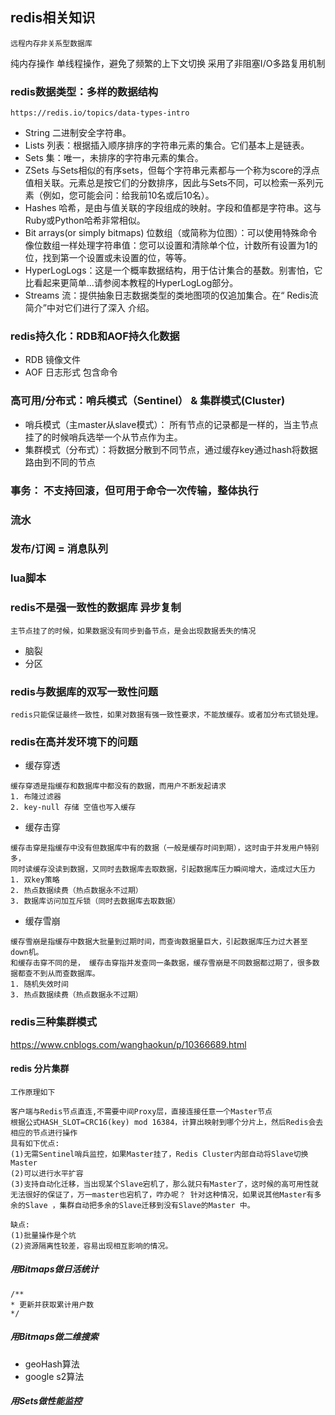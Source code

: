 ## redis相关知识
    远程内存非关系型数据库

纯内存操作
单线程操作，避免了频繁的上下文切换
采用了非阻塞I/O多路复用机制
    
### redis数据类型：多样的数据结构
    https://redis.io/topics/data-types-intro
* String 二进制安全字符串。
* Lists 列表：根据插入顺序排序的字符串元素的集合。它们基本上是链表。
* Sets 集：唯一，未排序的字符串元素的集合。
* ZSets 与Sets相似的有序sets，但每个字符串元素都与一个称为score的浮点值相关联。元素总是按它们的分数排序，因此与Sets不同，可以检索一系列元素（例如，您可能会问：给我前10名或后10名）。
* Hashes 哈希，是由与值关联的字段组成的映射。字段和值都是字符串。这与Ruby或Python哈希非常相似。
* Bit arrays(or simply bitmaps) 位数组（或简称为位图）：可以使用特殊命令像位数组一样处理字符串值：您可以设置和清除单个位，计数所有设置为1的位，找到第一个设置或未设置的位，等等。
* HyperLogLogs：这是一个概率数据结构，用于估计集合的基数。别害怕，它比看起来更简单...请参阅本教程的HyperLogLog部分。
* Streams 流：提供抽象日志数据类型的类地图项的仅追加集合。在“ Redis流简介”中对它们进行了深入 介绍。

### redis持久化：RDB和AOF持久化数据
* RDB 镜像文件
* AOF 日志形式 包含命令

### 高可用/分布式：哨兵模式（Sentinel） & 集群模式(Cluster)
* 哨兵模式（主master从slave模式）： 所有节点的记录都是一样的，当主节点挂了的时候哨兵选举一个从节点作为主。
* 集群模式（分布式）：将数据分散到不同节点，通过缓存key通过hash将数据路由到不同的节点

### 事务： 不支持回滚，但可用于命令一次传输，整体执行
### 流水
### 发布/订阅 = 消息队列
### lua脚本


### redis不是强一致性的数据库 异步复制
    主节点挂了的时候，如果数据没有同步到备节点，是会出现数据丢失的情况
* 脑裂
* 分区

### redis与数据库的双写一致性问题
    redis只能保证最终一致性，如果对数据有强一致性要求，不能放缓存。或者加分布式锁处理。

### redis在高并发环境下的问题
* 缓存穿透
```
缓存穿透是指缓存和数据库中都没有的数据，而用户不断发起请求
1. 布隆过滤器
2. key-null 存储 空值也写入缓存
```
* 缓存击穿
```
缓存击穿是指缓存中没有但数据库中有的数据（一般是缓存时间到期），这时由于并发用户特别多，
同时读缓存没读到数据，又同时去数据库去取数据，引起数据库压力瞬间增大，造成过大压力
1. 双key策略
2. 热点数据续费（热点数据永不过期）
3. 数据库访问加互斥锁（同时去数据库去取数据）
```
* 缓存雪崩
```
缓存雪崩是指缓存中数据大批量到过期时间，而查询数据量巨大，引起数据库压力过大甚至down机。
和缓存击穿不同的是， 缓存击穿指并发查同一条数据，缓存雪崩是不同数据都过期了，很多数据都查不到从而查数据库。
1. 随机失效时间
3. 热点数据续费（热点数据永不过期）
```

### redis三种集群模式
https://www.cnblogs.com/wanghaokun/p/10366689.html
#### redis 分片集群
    工作原理如下

    客户端与Redis节点直连,不需要中间Proxy层，直接连接任意一个Master节点
    根据公式HASH_SLOT=CRC16(key) mod 16384，计算出映射到哪个分片上，然后Redis会去相应的节点进行操作
    具有如下优点:
    (1)无需Sentinel哨兵监控，如果Master挂了，Redis Cluster内部自动将Slave切换Master
    (2)可以进行水平扩容
    (3)支持自动化迁移，当出现某个Slave宕机了，那么就只有Master了，这时候的高可用性就无法很好的保证了，万一master也宕机了，咋办呢？ 针对这种情况，如果说其他Master有多余的Slave ，集群自动把多余的Slave迁移到没有Slave的Master 中。

    缺点:
    (1)批量操作是个坑
    (2)资源隔离性较差，容易出现相互影响的情况。


##### 用Bitmaps做日活统计
```
/**
* 更新并获取累计用户数
*/

```
##### 用Bitmaps做二维搜索
* geoHash算法
* google s2算法



##### 用Sets做性能监控
